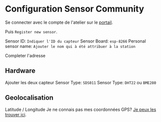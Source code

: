 # Configuration Sensor Community

Se connecter avec le compte de l'atelier sur le [portail](https://devices.sensor.community/login).

Puis `Register new sensor`.

Sensor ID: `Indiquer l'ID du capteur`
Sensor Board: `esp-8266`
Personal sensor name: `Ajouter le nom qui à été attribuer à la station`

Completer l'adresse

## Hardware

Ajouter les deux capteur 
 Sensor Type: `SDS011`
 Sensor Type: `DHT22` ou `BME280`

## Geolocalisation 

Latitude / Longitude
Je ne connais pas mes coordonnées GPS? [Je peux les trouver ici](https://www.coordonnees-gps.fr/conversion-coordonnees-gps).

